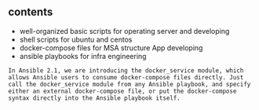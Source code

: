 ## contents
- well-organized basic scripts for operating server and developing
- shell scripts for ubuntu and centos
- docker-compose files for MSA structure App developing
- ansible playbooks for infra engineering
```
In Ansible 2.1, we are introducing the docker_service module, which allows Ansible users to consume docker-compose files directly. Just call the docker_service module from any Ansible playbook, and specify either an external docker-compose file, or put the docker-compose syntax directly into the Ansible playbook itself.
```
